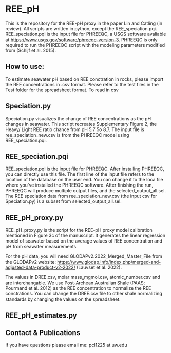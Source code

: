 # REE_pH
This is the repository for the REE-pH proxy in the paper Lin and Catling (in review).
All scripts are written in python, except the REE_speciation.pqi. REE_speciation.pqi is the input file for PHREEQC, a USGS software avaliable at https://www.usgs.gov/software/phreeqc-version-3. PHREEQC is only required to run the PHREEQC script with the modeling parameters modified from (Schijf et al. 2015).

## How to use: 
To estimate seawater pH based on REE conctration in rocks, please import the REE concentrations in .csv format. Please refer to the test files in the Test folder for the spreadsheet format. To read in csv

## Speciation.py
Speciation.py visualizes the change of REE concentrations as the pH changes in seawater. This script recreates Supplementary Figure 2, the Heavy/ Light REE ratio chance from pH 5.7 5o 8.7. The input file is ree_speciation_new.csv is from the PHREEQC model using REE_speciation.pqi. 

## REE_speciation.pqi 
REE_speciation.pqi is the input file for PHREEQC. After installing PHREEQC, you can directly use this file. The first line of the input file refers to the location of the database on the user end. You can change it to the loca file where you've installed the PHREEQC software. After finishing the run, PHREEQC will produce multiple output files, and the selected_output_all.sel. The REE speciation data from ree_speciation_new.csv (the input csv for Speciation.py) is a subset from selected_output_all.sel.


## REE_pH_proxy.py
REE_pH_proxy.py is the script for the REE-pH proxy model calibration mentioned in Figure 3c of the manuscript. It generates the linear regression model of seawater based on the average values of REE concentration and pH from seawater measurements.

For the pH data, you will need GLODAPv2.2022_Merged_Master_File from the GLODAPv2 website: https://www.glodap.info/index.php/merged-and-adjusted-data-product-v2-2022/ (Lauvset et al. 2022).

The values in  DREE.csv, molar mass_mgmol.csv, atomic_number.csv and are interchangable. We use Post-Archean Australian Shale (PAAS; Pourmand et al. 2012) as the REE concentration to normalize the REE conctrations. You can change the DREE.csv file to other shale normalizing standards by changing the values on the spreadsheet.

## REE_pH_estimates.py


## Contact & Publications
If you have questions please email me: pcl1225 at uw.edu





